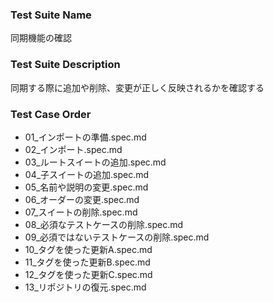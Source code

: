### Test Suite Name
同期機能の確認

### Test Suite Description
同期する際に追加や削除、変更が正しく反映されるかを確認する

### Test Case Order
- 01_インポートの準備.spec.md
- 02_インポート.spec.md
- 03_ルートスイートの追加.spec.md
- 04_子スイートの追加.spec.md
- 05_名前や説明の変更.spec.md
- 06_オーダーの変更.spec.md
- 07_スイートの削除.spec.md
- 08_必須なテストケースの削除.spec.md
- 09_必須ではないテストケースの削除.spec.md
- 10_タグを使った更新A.spec.md
- 11_タグを使った更新B.spec.md
- 12_タグを使った更新C.spec.md
- 13_リポジトリの復元.spec.md
